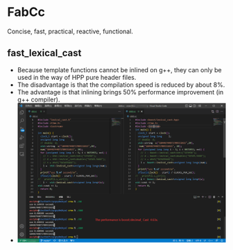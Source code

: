 # FabCc
Concise, fast, practical, reactive, functional.

## fast_lexical_cast
- Because template functions cannot be inlined on g++, they can only be used in the way of HPP pure header files.
- The disadvantage is that the compilation speed is reduced by about 8%.
- The advantage is that inlining brings 50% performance improvement (in g++ compiler).
- ![fast_lexical_cast](./fast_lexical_cast.png)
